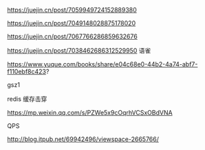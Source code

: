 https://juejin.cn/post/7059949724152889380

https://juejin.cn/post/7049148028875178020

https://juejin.cn/post/7067766286859632676

https://juejin.cn/post/7038462686312529950
语雀

https://www.yuque.com/books/share/e04c68e0-44b2-4a74-abf7-f110ebf8c423? 

gsz1



redis 缓存击穿

https://mp.weixin.qq.com/s/PZWe5x9cOqrhVCSxOBdVNA



QPS

http://blog.itpub.net/69942496/viewspace-2665766/
